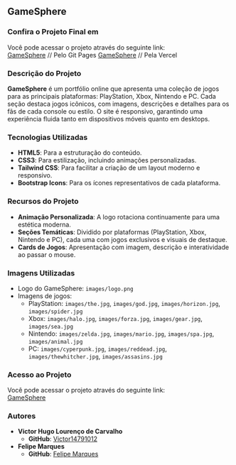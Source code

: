 ## GameSphere  

### Confira o Projeto Final em   
Você pode acessar o projeto através do seguinte link:  
[GameSphere](https://maousama1432.github.io/Portifolio_Victor-Hugo_e_Felipe-Marques/)  // Pelo Git Pages
[GameSphere](https://portifolio-victor-hugo-e-felipe-marques.vercel.app)  // Pela Vercel

### Descrição do Projeto  
**GameSphere** é um portfólio online que apresenta uma coleção de jogos para as principais plataformas: PlayStation, Xbox, Nintendo e PC. Cada seção destaca jogos icônicos, com imagens, descrições e detalhes para os fãs de cada console ou estilo. O site é responsivo, garantindo uma experiência fluida tanto em dispositivos móveis quanto em desktops.  

### Tecnologias Utilizadas  
- **HTML5**: Para a estruturação do conteúdo.  
- **CSS3**: Para estilização, incluindo animações personalizadas.  
- **Tailwind CSS**: Para facilitar a criação de um layout moderno e responsivo.  
- **Bootstrap Icons**: Para os ícones representativos de cada plataforma.  

### Recursos do Projeto  
- **Animação Personalizada**: A logo rotaciona continuamente para uma estética moderna.  
- **Seções Temáticas**: Dividido por plataformas (PlayStation, Xbox, Nintendo e PC), cada uma com jogos exclusivos e visuais de destaque.  
- **Cards de Jogos**: Apresentação com imagem, descrição e interatividade ao passar o mouse.  

### Imagens Utilizadas  
- Logo do GameSphere: `images/logo.png`  
- Imagens de jogos:  
  - PlayStation: `images/the.jpg`, `images/god.jpg`, `images/horizon.jpg`, `images/spider.jpg`  
  - Xbox: `images/halo.jpg`, `images/forza.jpg`, `images/gear.jpg`, `images/sea.jpg`  
  - Nintendo: `images/zelda.jpg`, `images/mario.jpg`, `images/spa.jpg`, `images/animal.jpg`  
  - PC: `images/cyperpunk.jpg`, `images/reddead.jpg`, `images/thewhitcher.jpg`, `images/assasins.jpg`  

### Acesso ao Projeto  
Você pode acessar o projeto através do seguinte link:  
[GameSphere](https://victor14791012.github.io/GameSphere/)  

### Autores  
- **Victor Hugo Lourenço de Carvalho**  
  - **GitHub**: [Victor14791012](https://github.com/Victor14791012)  
- **Felipe Marques**  
  - **GitHub**: [Felipe Marques](https://github.com/FelipeMarques)
